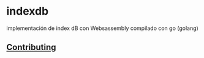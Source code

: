 # indexdb
implementación de index dB con Websassembly compilado con go (golang) 

## [Contributing](https://github.com/cdvelop/cdvelop/blob/main/CONTRIBUTING.md)